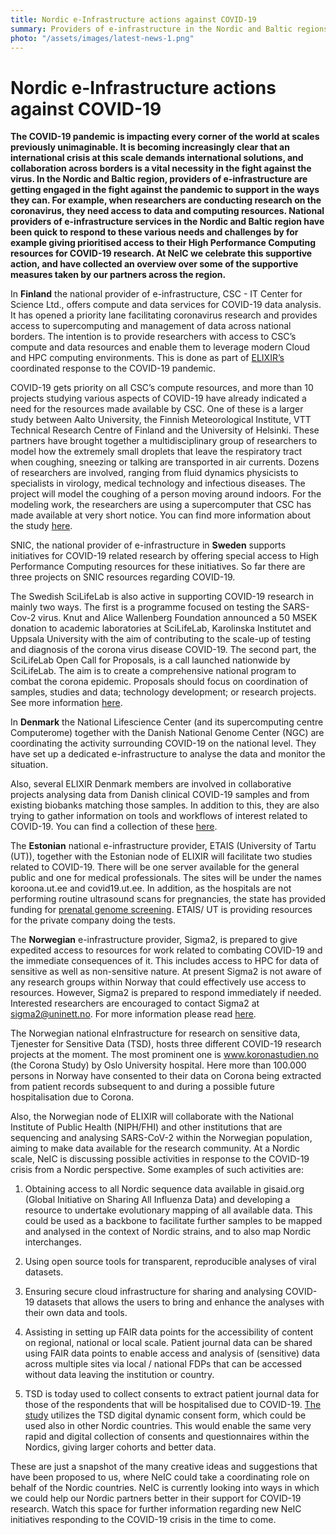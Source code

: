 ```yaml
---
title: Nordic e-Infrastructure actions against COVID-19
summary: Providers of e-infrastructure in the Nordic and Baltic regions are getting engaged in the fight against the pandemic to support in the ways they can. We have collected an overview over some of the supportive measures taken by our partners across the region. 
photo: "/assets/images/latest-news-1.png"
---
```


Nordic e-Infrastructure actions against COVID-19
===============================

**The COVID-19 pandemic is impacting every corner of the world at scales previously unimaginable. It is becoming increasingly clear that an international crisis at this scale demands international solutions, and collaboration across borders is a vital necessity in the fight against the virus. In the Nordic and Baltic region, providers of e-infrastructure are getting engaged in the fight against the pandemic to support in the ways they can. For example, when researchers are conducting research on the coronavirus, they need access to data and computing resources. National providers of e-infrastructure services in the Nordic and Baltic region have been quick to respond to these various needs and challenges by for example giving prioritised access to their High Performance Computing resources for COVID-19 research. At NeIC we celebrate this supportive action, and have collected an overview over some of the supportive measures taken by our partners across the region.** 

In **Finland** the national provider of e-infrastructure, CSC - IT Center for Science Ltd., offers compute and data services for COVID-19 data analysis. It has opened a priority lane facilitating coronavirus research and provides access to supercomputing and management of data across national borders. The intention is to provide researchers with access to CSC’s compute and data resources and enable them to leverage modern Cloud and HPC computing environments. This is done as part of [ELIXIR’s](https://elixir-europe.org/) coordinated response to the COVID-19 pandemic. 

COVID-19 gets priority on all CSC’s compute resources, and more than 10 projects studying various aspects of COVID-19 have already indicated a need for the resources made available by CSC. One of these is a larger study between Aalto University, the Finnish Meteorological Institute, VTT Technical Research Centre of Finland and the University of Helsinki. These partners have brought together a multidisciplinary group of researchers to model how the extremely small droplets that leave the respiratory tract when coughing, sneezing or talking are transported in air currents. Dozens of researchers are involved, ranging from fluid dynamics physicists to specialists in virology, medical technology and infectious diseases. The project will model the coughing of a person moving around indoors. For the modeling work, the researchers are using a supercomputer that CSC has made available at very short notice. You can find more information about the study [here](https://www.news-medical.net/news/20200325/Finnish-researchers-come-together-to-study-airborne-transmission-of-coronavirus.aspx). 

SNIC, the national provider of e-infrastructure in **Sweden** supports initiatives for COVID-19 related research by offering special access to High Performance Computing resources for these initiatives. So far there are three projects on SNIC resources regarding COVID-19. 

The Swedish SciLifeLab is also active in supporting COVID-19 research in mainly two ways. The first is a programme focused on testing the SARS-Cov-2 virus. Knut and Alice Wallenberg Foundation announced a 50 MSEK donation to academic laboratories at SciLifeLab, Karolinska Institutet and Uppsala University with the aim of contributing to the scale-up of testing and diagnosis of the corona virus disease COVID-19.  The second part, the SciLifeLab Open Call for Proposals, is a call launched nationwide by SciLifeLab. The aim is to create a comprehensive national program to combat the corona epidemic. Proposals should focus on coordination of samples, studies and data; technology development; or research projects. See more information [here](https://www.scilifelab.se/covid-19). 

In **Denmark** the National Lifescience Center (and its supercomputing centre Computerome) together with the Danish National Genome Center (NGC) are coordinating the activity surrounding COVID-19 on the national level. They have set up a dedicated e-infrastructure to analyse the data and monitor the situation. 

Also, several ELIXIR Denmark members are involved in collaborative projects analysing data from Danish clinical COVID-19 samples and from existing biobanks matching those samples. In addition to this, they are also trying to gather information on tools and workflows of interest related to COVID-19. You can find a collection of these [here](https://bio.tools/t?domain=covid-19). 

The **Estonian** national e-infrastructure provider, ETAIS (University of Tartu (UT)), together with the Estonian node of ELIXIR will facilitate two studies related to COVID-19. There will be one server available for the general public and one for medical professionals. The sites will be under the names koroona.ut.ee and covid19.ut.ee. In addition, as the hospitals are not performing routine ultrasound scans for pregnancies, the state has provided funding for [prenatal genome screening](http://niptify.ccht.ee/en/). ETAIS/ UT is providing resources for the private company doing the tests.

The **Norwegian** e-infrastructure provider, Sigma2, is prepared to give expedited access to resources for work related to combating COVID-19 and the immediate consequences of it. This includes access to HPC for data of sensitive as well as non-sensitive nature. At present Sigma2 is not aware of any research groups within Norway that could effectively use access to resources. However, Sigma2 is prepared to respond immediately if needed. Interested researchers are encouraged to contact Sigma2 at sigma2@uninett.no. For more information please read [here](https://www.sigma2.no/use-national-e-infrastructure-fight-covid-19).

The Norwegian national eInfrastructure for research on sensitive data, Tjenester for Sensitive Data (TSD), hosts three different COVID-19 research projects at the moment. The most prominent one is www.koronastudien.no (the Corona Study) by Oslo University hospital. Here more than 100.000 persons in Norway have consented to their data on Corona being extracted from patient records subsequent to and during a possible future hospitalisation due to Corona. 

Also, the Norwegian node of ELIXIR will collaborate with the National Institute of Public Health (NIPH/FHI) and other institutions that are sequencing and analysing SARS-CoV-2 within the Norwegian population, aiming to make data available for the research community.
At a Nordic scale, NeIC is discussing possible activities in response to the COVID-19 crisis from a Nordic perspective. Some examples of such activities are:

1) Obtaining access to all Nordic sequence data available in gisaid.org (Global Initiative on Sharing All Influenza Data) and developing a resource to undertake evolutionary mapping of all available data. This could be used as a backbone to facilitate further samples to be mapped and analysed in the context of Nordic strains, and to also map Nordic interchanges. 

2) Using open source tools for transparent, reproducible analyses of viral datasets.

3) Ensuring secure cloud infrastructure for sharing and analysing COVID-19 datasets that allows the users to bring and enhance the analyses with their own data and tools. 

4) Assisting in setting up FAIR data points for the accessibility of content on regional, national or local scale. Patient journal data can be shared using FAIR data points to enable access and analysis of (sensitive) data across multiple sites via local / national FDPs that can be accessed without data leaving the institution or country. 

5) TSD is today used to collect consents to extract patient journal data for those of the respondents that will be hospitalised due to COVID-19. [The study](https://oslo-universitetssykehus.no/kliniske-studier/risiko-for-a-bli-smittet-av-koronavirus-i-norge) utilizes the TSD digital dynamic consent form, which could be used also in other Nordic countries. This would enable the same very rapid and digital collection of consents and questionnaires within the Nordics, giving larger cohorts and better data. 

These are just a snapshot of the many creative ideas and suggestions that have been proposed to us, where NeIC could take a coordinating role on behalf of the Nordic countries. NeIC is currently looking into ways in which we could help our Nordic partners better in their support for COVID-19 research. Watch this space for further information regarding new NeIC initiatives responding to the COVID-19 crisis in the time to come. 


